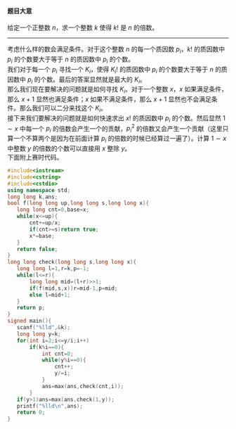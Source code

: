  #### 题目大意  
 给定一个正整数 $n$，求一个整数 $k$ 使得 $k!$ 是 $n$ 的倍数。
 

 ------------
 考虑什么样的数会满足条件。对于这个整数 $n$ 的每一个质因数 $p_i$，$k!$ 的质因数中 $p_i$ 的个数要大于等于 $n$ 的质因数中 $p_i$ 的个数。  
 我们对于每一个 $p_i$ 寻找一个 $K_i$，使得 $K_i!$ 的质因数中 $p_i$ 的个数要大于等于 $n$ 的质因数中 $p_i$ 的个数。最后的答案显然就是最大的 $K_i$。  
 那么我们现在要解决的问题就是如何寻找 $K_i$。对于一个整数 $x$，$x$ 如果满足条件，那么 $x+1$ 显然也满足条件；$x$ 如果不满足条件，那么 $x+1$ 显然也不会满足条件。那么我们可以二分来找这个 $K_i$。  
 接下来我们要解决的问题就是如何快速求出 $x!$ 的质因数中 $p_i$ 的个数。然后显然 $1 \sim x$ 中每一个 $p_i$ 的倍数会产生一个的贡献，$p_i^2$ 的倍数又会产生一个贡献（这里只算一个不算两个是因为在前面计算 $p_i$ 的倍数的时候已经算过一遍了）。计算 $1 \sim x$ 中整数 $y$ 的倍数的个数可以直接用 $x$ 整除 $y$。  
 下面附上赛时代码。
 ```cpp
#include<iostream>
#include<cstring> 
#include<cstdio>
using namespace std;
long long k,ans;
bool f(long long up,long long s,long long x){
	long long cnt=0,base=x;
	while(x<=up){
		cnt+=up/x;
		if(cnt>=s)return true;
		x*=base;
	}
	return false;
}
long long check(long long s,long long x){
	long long l=1,r=k,p=-1;
	while(l<=r){
		long long mid=(l+r)>>1;
		if(f(mid,s,x))r=mid-1,p=mid;
		else l=mid+1;
	}
	return p;
}
signed main(){
	scanf("%lld",&k);
	long long y=k;
	for(int i=2;i<=y/i;i++)
		if(k%i==0){
			int cnt=0;
			while(y%i==0){
				cnt++;
				y/=i;
			}
			ans=max(ans,check(cnt,i));
		}
	if(y>1)ans=max(ans,check(1,y));
	printf("%lld\n",ans);
	return 0;
}
```
